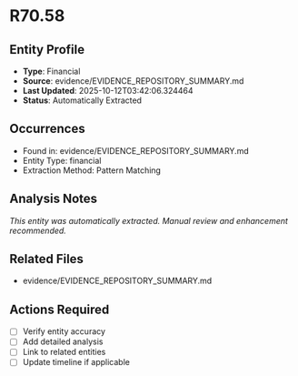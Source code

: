 # R70.58

## Entity Profile
- **Type**: Financial
- **Source**: evidence/EVIDENCE_REPOSITORY_SUMMARY.md
- **Last Updated**: 2025-10-12T03:42:06.324464
- **Status**: Automatically Extracted

## Occurrences
- Found in: evidence/EVIDENCE_REPOSITORY_SUMMARY.md
- Entity Type: financial
- Extraction Method: Pattern Matching

## Analysis Notes
*This entity was automatically extracted. Manual review and enhancement recommended.*

## Related Files
- evidence/EVIDENCE_REPOSITORY_SUMMARY.md

## Actions Required
- [ ] Verify entity accuracy
- [ ] Add detailed analysis
- [ ] Link to related entities
- [ ] Update timeline if applicable

